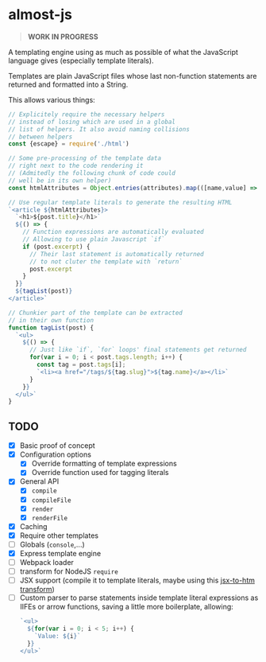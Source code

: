 almost-js
===

> **WORK IN PROGRESS**

A templating engine using as much as possible of what the JavaScript language gives (especially template literals).

Templates are plain JavaScript files whose last non-function statements are returned and formatted into a String.

This allows various things:
```js
// Explicitely require the necessary helpers
// instead of losing which are used in a global 
// list of helpers. It also avoid naming collisions
// between helpers
const {escape} = require('./html')

// Some pre-processing of the template data
// right next to the code rendering it
// (Admitedly the following chunk of code could
// well be in its own helper)
const htmlAttributes = Object.entries(attributes).map(([name,value] => `name=${escape(value)}`)).join(' ');

// Use regular template literals to generate the resulting HTML
`<article ${htmlAttributes}>
  `<h1>${post.title}</h1>`
  ${() => {
    // Function expressions are automatically evaluated
    // Allowing to use plain Javascript `if`
    if (post.excerpt) {
      // Their last statement is automatically returned
      // to not cluter the template with `return`
      post.excerpt
    }
  }}
  ${tagList(post)}
</article>`

// Chunkier part of the template can be extracted
// in their own function
function tagList(post) {
  `<ul>
    ${() => {
      // Just like `if`, `for` loops' final statements get returned
      for(var i = 0; i < post.tags.length; i++) {
        const tag = post.tags[i];
        `<li><a href="/tags/${tag.slug}">${tag.name}</a></li>`
      }
    }}
  </ul>`
}
```

TODO
---

- [x] Basic proof of concept
- [x] Configuration options
  - [x] Override formatting of template expressions
  - [x] Override function used for tagging literals
- [x] General API
  - [x] `compile`
  - [x] `compileFile`
  - [x] `render`
  - [x] `renderFile`
- [x] Caching
- [x] Require other templates
- [ ] Globals (`console`,...)
- [x] Express template engine
- [ ] Webpack loader
- [ ] transform for NodeJS `require`
- [ ] JSX support (compile it to template literals, maybe using this [jsx-to-htm transform](https://github.com/developit/htm/tree/master/packages/babel-plugin-transform-jsx-to-htm))
- [ ] Custom parser to parse statements inside template literal expressions as IIFEs or arrow functions, saving a little more boilerplate, allowing:
  ```js
  `<ul>
    ${for(var i = 0; i < 5; i++) {
      `Value: ${i}`
    }}
  </ul>`
  ```
